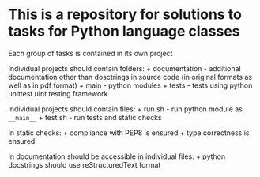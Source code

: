 # This is a repository for solutions to tasks for Python language classes

Each group of tasks is contained in its own project

Individual projects should contain folders:
    + documentation - additional documentation other than dosctrings in source code (in original formats as well as in pdf format)
    + main - python modules
    + tests - tests using python unittest uint testing framework

Individual projects should contain files:
    + run.sh - run python module as `__main__`
    + test.sh - run tests and static checks

In static checks:
    + compliance with PEP8 is ensured
    + type correctness is ensured

In documentation should be accessible in individual files:
    + python docstrings should use reStructuredText format
